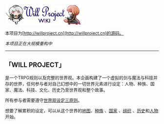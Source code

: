 ![Image](frontend/static/img/wp-banner.png)

本项目为[http://willproject.cn](http://willproject.cn)的源码。

*本项目正在大规模重构中*

----

## 「WILL PROJECT」

是一个TRPG规则以及完整的世界观。本企画构建了一个虚拟的剑与魔法与科技并存的世界，任何参与者对自己幻想中的一切世界元素进行设定：人物、种族、国家、魔法、科技、文化、历史乃至世界观和整个故事。

所有参与者需要遵守[世界观设定三原则](http://willproject.cn/page/世界观设定三原则)。

想要了解累积的设定，可以从这个世界的[地图](http://willproject.cn/page/地图)、[种族](http://willproject.cn/page/种族) 、[国家](http://willproject.cn/page/国家) 、[组织](http://willproject.cn/page/组织) 、[历史](http://willproject.cn/page/历史)和[人物](http://willproject.cn/page/人物)开始。
